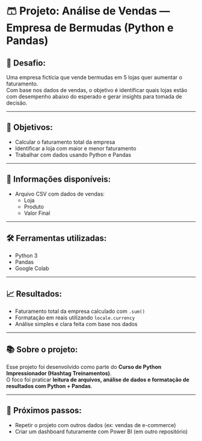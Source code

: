 # 🩳 Projeto: Análise de Vendas — Empresa de Bermudas (Python e Pandas)

## 📌 Desafio:
Uma empresa fictícia que vende bermudas em 5 lojas quer aumentar o faturamento.  
Com base nos dados de vendas, o objetivo é identificar quais lojas estão com desempenho abaixo do esperado e gerar insights para tomada de decisão.

---

## 🎯 Objetivos:
- Calcular o faturamento total da empresa
- Identificar a loja com maior e menor faturamento
- Trabalhar com dados usando Python e Pandas

---

## 📁 Informações disponíveis:
- Arquivo CSV com dados de vendas:
  - Loja
  - Produto
  - Valor Final

---

## 🛠 Ferramentas utilizadas:
- Python 3
- Pandas
- Google Colab

---

## 📈 Resultados:
- Faturamento total da empresa calculado com `.sum()`
- Formatação em reais utilizando `locale.currency`
- Análise simples e clara feita com base nos dados

---

## 📚 Sobre o projeto:
Esse projeto foi desenvolvido como parte do **Curso de Python Impressionador (Hashtag Treinamentos)**.  
O foco foi praticar **leitura de arquivos, análise de dados e formatação de resultados com Python + Pandas**.

---

## 🔗 Próximos passos:
- Repetir o projeto com outros dados (ex: vendas de e-commerce)
- Criar um dashboard futuramente com Power BI (em outro repositório)
